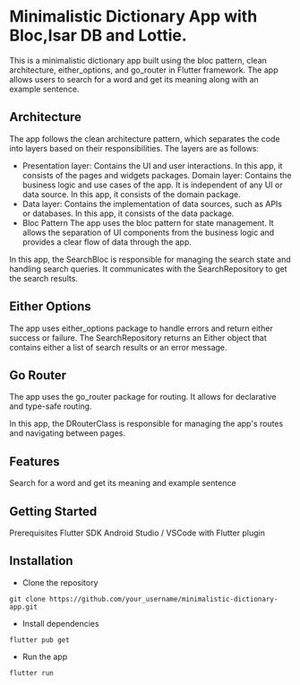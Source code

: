 # Minimalistic Dictionary App with Bloc,Isar DB and Lottie.
This is a minimalistic dictionary app built using the bloc pattern, clean architecture, either_options, and go_router in Flutter framework. The app allows users to search for a word and get its meaning along with an example sentence.

## Architecture
The app follows the clean architecture pattern, which separates the code into layers based on their responsibilities. The layers are as follows:

- Presentation layer: Contains the UI and user interactions. In this app, it consists of the pages and widgets packages.
Domain layer: Contains the business logic and use cases of the app. It is independent of any UI or data source. In this app, it consists of the domain package.
- Data layer: Contains the implementation of data sources, such as APIs or databases. In this app, it consists of the data package.
- Bloc Pattern
The app uses the bloc pattern for state management. It allows the separation of UI components from the business logic and provides a clear flow of data through the app.

In this app, the SearchBloc is responsible for managing the search state and handling search queries. It communicates with the SearchRepository to get the search results.

## Either Options
The app uses either_options package to handle errors and return either success or failure. The SearchRepository returns an Either object that contains either a list of search results or an error message.

## Go Router
The app uses the go_router package for routing. It allows for declarative and type-safe routing.

In this app, the DRouterClass is responsible for managing the app's routes and navigating between pages.

## Features
Search for a word and get its meaning and example sentence


## Getting Started
 Prerequisites
Flutter SDK
Android Studio / VSCode with Flutter plugin


## Installation
- Clone the repository

```
git clone https://github.com/your_username/minimalistic-dictionary-app.git

```

- Install dependencies

```
flutter pub get

```

- Run the app

```
flutter run

```
